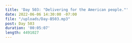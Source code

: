 ```yaml
---
title: 'Day 503: "Delivering for the American people."'
date: 2022-06-06 14:30:00 -07:00
file: "/uploads/Day-B503.mp3"
post: Day 503
duration: '00:05:07'
length: 4491027
---
```


